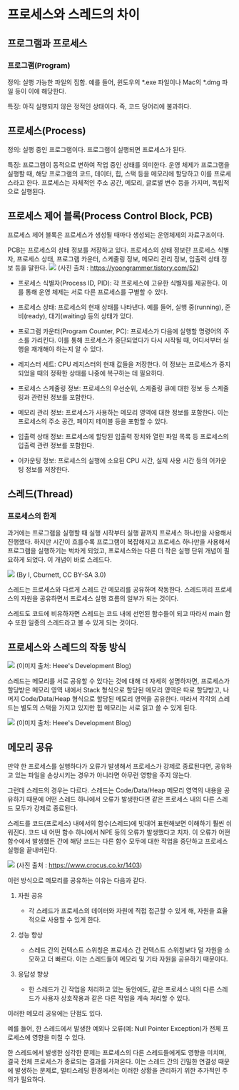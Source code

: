 # 프로세스와 스레드의 차이

## 프로그램과 프로세스
### 프로그램(Program)
정의: 실행 가능한 파일의 집합. 예를 들어, 윈도우의 *.exe 파일이나 Mac의 *.dmg 파일 등이 이에 해당한다.

특징: 아직 실행되지 않은 정적인 상태이다. 즉, 코드 덩어리에 불과하다.

## 프로세스(Process)
정의: 실행 중인 프로그램이다. 프로그램이 실행되면 프로세스가 된다.

특징: 프로그램이 동적으로 변하여 작업 중인 상태를 의미한다.
운영 체제가 프로그램을 실행할 때, 해당 프로그램의 코드, 데이터, 힙, 스택 등을 메모리에 할당하고 이를 프로세스라고 한다.
프로세스는 자체적인 주소 공간, 메모리, 글로벌 변수 등을 가지며, 독립적으로 실행된다.

## 프로세스 제어 블록(Process Control Block, PCB)
프로세스 제어 블록은 프로세스가 생성될 때마다 생성되는 운영체제의 자료구조이다.

PCB는 프로세스의 상태 정보를 저장하고 있다. 프로세스의 상태 정보란 프로세스 식별자, 프로세스 상태, 프로그램 카운터, 스케줄링 정보, 메모리 관리 정보, 입출력 상태 정보 등을 말한다.
![](https://img1.daumcdn.net/thumb/R1280x0/?scode=mtistory2&fname=https%3A%2F%2Fblog.kakaocdn.net%2Fdn%2FtIPDr%2FbtqUnKRlmuB%2FDJIs4kFAwQE5ySaiJz25Kk%2Fimg.png)
(사진 출처 : https://yoongrammer.tistory.com/52)

* 프로세스 식별자(Process ID, PID): 각 프로세스에 고유한 식별자를 제공한다. 이를 통해 운영 체제는 서로 다른 프로세스를 구별할 수 있다.


* 프로세스 상태: 프로세스의 현재 상태를 나타낸다. 예를 들어, 실행 중(running), 준비(ready), 대기(waiting) 등의 상태가 있다.


* 프로그램 카운터(Program Counter, PC): 프로세스가 다음에 실행할 명령어의 주소를 가리킨다. 이를 통해 프로세스가 중단되었다가 다시 시작될 때, 어디서부터 실행을 재개해야 하는지 알 수 있다.


* 레지스터 세트: CPU 레지스터의 현재 값들을 저장한다. 이 정보는 프로세스가 중지되었을 때의 정확한 상태를 나중에 복구하는 데 필요하다.


* 프로세스 스케줄링 정보: 프로세스의 우선순위, 스케줄링 큐에 대한 정보 등 스케줄링과 관련된 정보를 포함한다.


* 메모리 관리 정보: 프로세스가 사용하는 메모리 영역에 대한 정보를 포함한다. 이는 프로세스의 주소 공간, 페이지 테이블 등을 포함할 수 있다.


* 입출력 상태 정보: 프로세스에 할당된 입출력 장치와 열린 파일 목록 등 프로세스의 입출력 관련 정보를 포함한다.


* 어카운팅 정보: 프로세스의 실행에 소요된 CPU 시간, 실제 사용 시간 등의 어카운팅 정보를 저장한다.

## 스레드(Thread)

### 프로세스의 한계
과거에는 프로그램을 실행할 때 실행 시작부터 실행 끝까지 프로세스 하나만을 사용해서 진행했다.
하지만 시간이 흐를수록 프로그램이 복잡해지고 프로세스 하나만을 사용해서 프로그램을 실행하기는 벅차게 되었고,
프로세스와는 다른 더 작은 실행 단위 개념이 필요하게 되었다. 이 개념이 바로 스레드다.

![](https://storage.googleapis.com/static.fastcampus.co.kr/prod/uploads/202208/034021-289/images-raejoonee-post-6f274681-dfa7-45eb-9121-2cc9f4b972a5-102.png)
(By I, Cburnett, CC BY-SA 3.0)

스레드는 프로세스와 다르게 스레드 간 메모리를 공유하며 작동한다. 
스레드끼리 프로세스의 자원을 공유하면서 프로세스 실행 흐름의 일부가 되는 것이다. 

스레드도 코드에 비유하자면 스레드는 코드 내에 선언된 함수들이 되고 따라서 main 함수 또한 일종의 스레드라고 볼 수 있게 되는 것이다.

## 프로세스와 스레드의 작동 방식

![](https://storage.googleapis.com/static.fastcampus.co.kr/prod/uploads/202208/034524-289/images-raejoonee-post-b7939911-f3e8-48ac-abb8-63d8a17d0444-103.png)
(이미지 출처: Heee's Development Blog)

스레드는 메모리를 서로 공유할 수 있다는 것에 대해 더 자세히 설명하자면, 프로세스가 할당받은 메모리 영역 내에서 Stack 형식으로 할당된 메모리 영역은 따로 할당받고, 
나머지 Code/Data/Heap 형식으로 할당된 메모리 영역을 공유한다. 
따라서 각각의 스레드는 별도의 스택을 가지고 있지만 힙 메모리는 서로 읽고 쓸 수 있게 된다.

![](https://storage.googleapis.com/static.fastcampus.co.kr/prod/uploads/202208/034603-289/images-raejoonee-post-b91490ed-c67b-407d-8fea-a8d6fdb22559-104.png)
(이미지 출처: Heee's Development Blog)

## 메모리 공유

만약 한 프로세스를 실행하다가 오류가 발생해서 프로세스가 강제로 종료된다면, 공유하고 있는 파일을 손상시키는 경우가 아니라면 아무런 영향을 주지 않는다.

그런데 스레드의 경우는 다르다. 스레드는 Code/Data/Heap 메모리 영역의 내용을 공유하기 때문에 어떤 스레드 하나에서 오류가 발생한다면 같은 프로세스 내의 다른 스레드 모두가 강제로 종료된다.

스레드를 코드(프로세스) 내에서의 함수(스레드)에 빗대어 표현해보면 이해하기 훨씬 쉬워진다.
코드 내 어떤 함수 하나에서 NPE 등의 오류가 발생했다고 치자. 이 오류가 어떤 함수에서 발생했든 간에 해당 코드는 다른 함수 모두에 대한 작업을 중단하고 프로세스 실행을 끝내버린다.

![](https://lh5.googleusercontent.com/HLsHvqVDwENZvVhLHFqiRLq3f8Pl6pJ-uQx9QZIoHwFuH-nEbWPX2_Y3migX_vnDM72hceCbSrU4lcTim7rNAvAfHmNym0lInw1HJBVg6bTTof6UqaAYm1q5VfPqNJAIjI9Uzmp0)
(사진 출처 : https://www.crocus.co.kr/1403)

이런 방식으로 메모리를 공유하는 이유는 다음과 같다.

1. 자원 공유
   * 각 스레드가 프로세스의 데이터와 자원에 직접 접근할 수 있게 해, 자원을 효율적으로 사용할 수 있게 한다.

2. 성능 향상
   * 스레드 간의 컨텍스트 스위칭은 프로세스 간 컨텍스트 스위칭보다 덜 자원을 소모하고 더 빠르다. 이는 스레드들이 메모리 및 기타 자원을 공유하기 때문이다. 

3. 응답성 향상 
   * 한 스레드가 긴 작업을 처리하고 있는 동안에도, 같은 프로세스 내의 다른 스레드가 사용자 상호작용과 같은 다른 작업을 계속 처리할 수 있다.

이러한 메모리 공유에는 단점도 있다.

예를 들어, 한 스레드에서 발생한 예외나 오류(예: Null Pointer Exception)가 전체 프로세스에 영향을 미칠 수 있다.

한 스레드에서 발생한 심각한 문제는 프로세스의 다른 스레드들에게도 영향을 미치며, 결국 전체 프로세스가 종료되는 결과를 가져온다.
이는 스레드 간의 긴밀한 연결성 때문에 발생하는 문제로, 멀티스레딩 환경에서는 이러한 상황을 관리하기 위한 추가적인 주의가 필요하다.
